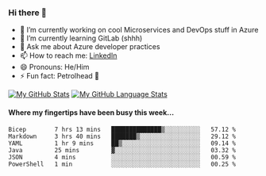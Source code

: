 ### Hi there 👋

- 🔭 I’m currently working on cool Microservices and DevOps stuff in Azure
- 🌱 I’m currently learning GitLab (shhh)
- 💬 Ask me about Azure developer practices
- 📫 How to reach me: [LinkedIn](https://www.linkedin.com/in/gordonbyers/)
- 😄 Pronouns: He/Him 
- ⚡ Fun fact: Petrolhead 🚙

[![My GitHub Stats](https://github-readme-stats.vercel.app/api/?username=gordonby&count_private=true&theme=tokyonight&showicons=true)]()
[![My GitHub Language Stats](https://github-readme-stats.vercel.app/api/top-langs/?username=gordonby&langs_count=5&theme=tokyonight)]()

#### Where my fingertips have been busy this week... 
<!--START_SECTION:waka-->

```text
Bicep        7 hrs 13 mins   ██████████████▒░░░░░░░░░░   57.12 %
Markdown     3 hrs 40 mins   ███████▒░░░░░░░░░░░░░░░░░   29.12 %
YAML         1 hr 9 mins     ██▒░░░░░░░░░░░░░░░░░░░░░░   09.14 %
Java         25 mins         ▓░░░░░░░░░░░░░░░░░░░░░░░░   03.32 %
JSON         4 mins          ░░░░░░░░░░░░░░░░░░░░░░░░░   00.59 %
PowerShell   1 min           ░░░░░░░░░░░░░░░░░░░░░░░░░   00.25 %
```

<!--END_SECTION:waka-->
